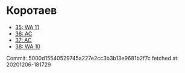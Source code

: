 # Коротаев
- [35: WA 11](35.md)
- [36: AC](36.md)
- [37: AC](37.md)
- [38: WA 10](38.md)

Commit: 5000d15540529745a227e2cc3b3b13e9681b2f7c
 fetched at: 20201206-181729
